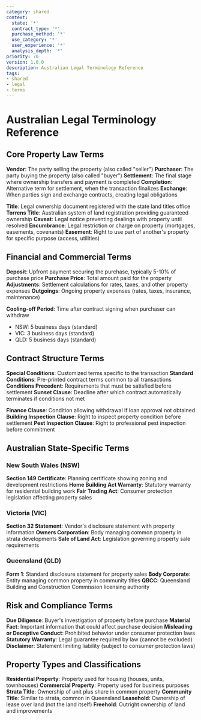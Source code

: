 ```yaml
---
category: shared
context:
  state: '*'
  contract_type: '*'
  purchase_method: '*'
  use_category: '*'
  user_experience: '*'
  analysis_depth: '*'
priority: 70
version: 1.0.0
description: Australian Legal Terminology Reference
tags:
- shared
- legal
- terms
---
```


# Australian Legal Terminology Reference

## Core Property Law Terms

**Vendor**: The party selling the property (also called "seller")
**Purchaser**: The party buying the property (also called "buyer")
**Settlement**: The final stage where ownership transfers and payment is completed
**Completion**: Alternative term for settlement, when the transaction finalizes
**Exchange**: When parties sign and exchange contracts, creating legal obligations

**Title**: Legal ownership document registered with the state land titles office
**Torrens Title**: Australian system of land registration providing guaranteed ownership
**Caveat**: Legal notice preventing dealings with property until resolved
**Encumbrance**: Legal restriction or charge on property (mortgages, easements, covenants)
**Easement**: Right to use part of another's property for specific purpose (access, utilities)

## Financial and Commercial Terms

**Deposit**: Upfront payment securing the purchase, typically 5-10% of purchase price
**Purchase Price**: Total amount paid for the property
**Adjustments**: Settlement calculations for rates, taxes, and other property expenses
**Outgoings**: Ongoing property expenses (rates, taxes, insurance, maintenance)

**Cooling-off Period**: Time after contract signing when purchaser can withdraw
- NSW: 5 business days (standard)
- VIC: 3 business days (standard)  
- QLD: 5 business days (standard)

## Contract Structure Terms

**Special Conditions**: Customized terms specific to the transaction
**Standard Conditions**: Pre-printed contract terms common to all transactions
**Conditions Precedent**: Requirements that must be satisfied before settlement
**Sunset Clause**: Deadline after which contract automatically terminates if conditions not met

**Finance Clause**: Condition allowing withdrawal if loan approval not obtained
**Building Inspection Clause**: Right to inspect property condition before settlement
**Pest Inspection Clause**: Right to professional pest inspection before commitment

## Australian State-Specific Terms

### New South Wales (NSW)
**Section 149 Certificate**: Planning certificate showing zoning and development restrictions
**Home Building Act Warranty**: Statutory warranty for residential building work
**Fair Trading Act**: Consumer protection legislation affecting property sales

### Victoria (VIC)
**Section 32 Statement**: Vendor's disclosure statement with property information
**Owners Corporation**: Body managing common property in strata developments
**Sale of Land Act**: Legislation governing property sale requirements

### Queensland (QLD)
**Form 1**: Standard disclosure statement for property sales
**Body Corporate**: Entity managing common property in community titles
**QBCC**: Queensland Building and Construction Commission licensing authority

## Risk and Compliance Terms

**Due Diligence**: Buyer's investigation of property before purchase
**Material Fact**: Important information that could affect purchase decision
**Misleading or Deceptive Conduct**: Prohibited behavior under consumer protection laws
**Statutory Warranty**: Legal guarantee required by law (cannot be excluded)
**Disclaimer**: Statement limiting liability (subject to consumer protection laws)

## Property Types and Classifications

**Residential Property**: Property used for housing (houses, units, townhouses)
**Commercial Property**: Property used for business purposes
**Strata Title**: Ownership of unit plus share in common property
**Community Title**: Similar to strata, common in Queensland
**Leasehold**: Ownership of lease over land (not the land itself)
**Freehold**: Outright ownership of land and improvements